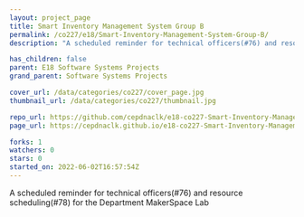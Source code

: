 ```yaml
---
layout: project_page
title: Smart Inventory Management System Group B
permalink: /co227/e18/Smart-Inventory-Management-System-Group-B/
description: "A scheduled reminder for technical officers(#76) and resource scheduling(#78) for the Department MakerSpace Lab"

has_children: false
parent: E18 Software Systems Projects
grand_parent: Software Systems Projects

cover_url: /data/categories/co227/cover_page.jpg
thumbnail_url: /data/categories/co227/thumbnail.jpg

repo_url: https://github.com/cepdnaclk/e18-co227-Smart-Inventory-Management-System-Group-B
page_url: https://cepdnaclk.github.io/e18-co227-Smart-Inventory-Management-System-Group-B

forks: 1
watchers: 0
stars: 0
started_on: 2022-06-02T16:57:54Z
---
```

A scheduled reminder for technical officers(#76) and resource scheduling(#78) for the Department MakerSpace Lab

